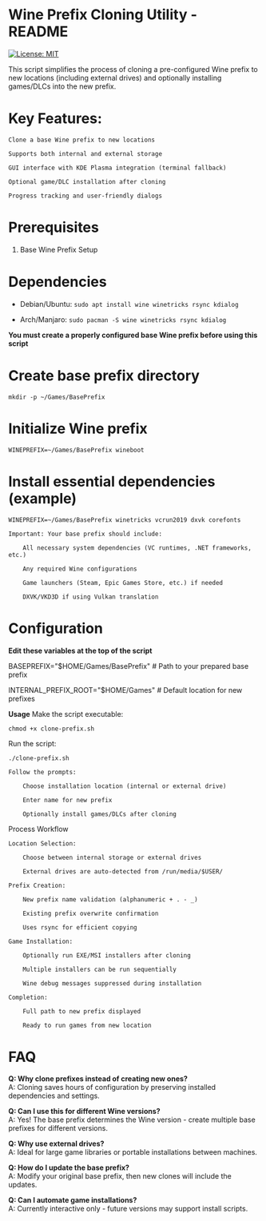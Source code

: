 # Wine Prefix Cloning Utility - README

[![License: MIT](https://img.shields.io/badge/License-MIT-yellow.svg)](https://opensource.org/licenses/MIT)

This script simplifies the process of cloning a pre-configured Wine prefix to new locations (including external drives) and optionally installing games/DLCs into the new prefix.

# Key Features:

    Clone a base Wine prefix to new locations

    Supports both internal and external storage

    GUI interface with KDE Plasma integration (terminal fallback)

    Optional game/DLC installation after cloning

    Progress tracking and user-friendly dialogs

# Prerequisites
1. Base Wine Prefix Setup

# Dependencies
* Debian/Ubuntu: ```sudo apt install wine winetricks rsync kdialog```

* Arch/Manjaro: ```sudo pacman -S wine winetricks rsync kdialog```

**You must create a properly configured base Wine prefix before using this script**

# Create base prefix directory
```mkdir -p ~/Games/BasePrefix```

# Initialize Wine prefix
```WINEPREFIX=~/Games/BasePrefix wineboot```

# Install essential dependencies (example)
```WINEPREFIX=~/Games/BasePrefix winetricks vcrun2019 dxvk corefonts```

    Important: Your base prefix should include:

        All necessary system dependencies (VC runtimes, .NET frameworks, etc.)

        Any required Wine configurations

        Game launchers (Steam, Epic Games Store, etc.) if needed

        DXVK/VKD3D if using Vulkan translation


# Configuration

**Edit these variables at the top of the script**

BASEPREFIX="$HOME/Games/BasePrefix"       # Path to your prepared base prefix

INTERNAL_PREFIX_ROOT="$HOME/Games"        # Default location for new prefixes

**Usage**
Make the script executable:

```chmod +x clone-prefix.sh```

Run the script:

    ./clone-prefix.sh

    Follow the prompts:

        Choose installation location (internal or external drive)

        Enter name for new prefix

        Optionally install games/DLCs after cloning

Process Workflow

    Location Selection:

        Choose between internal storage or external drives

        External drives are auto-detected from /run/media/$USER/

    Prefix Creation:

        New prefix name validation (alphanumeric + . - _)

        Existing prefix overwrite confirmation

        Uses rsync for efficient copying

    Game Installation:

        Optionally run EXE/MSI installers after cloning

        Multiple installers can be run sequentially

        Wine debug messages suppressed during installation

    Completion:

        Full path to new prefix displayed

        Ready to run games from new location



# FAQ

**Q: Why clone prefixes instead of creating new ones?**\
A: Cloning saves hours of configuration by preserving installed dependencies and settings.

**Q: Can I use this for different Wine versions?**\
A: Yes! The base prefix determines the Wine version - create multiple base prefixes for different versions.

**Q: Why use external drives?**\
A: Ideal for large game libraries or portable installations between machines.

**Q: How do I update the base prefix?**\
A: Modify your original base prefix, then new clones will include the updates.

**Q: Can I automate game installations?**\
A: Currently interactive only - future versions may support install scripts.
